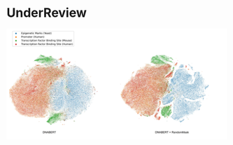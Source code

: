 # UnderReview
![task_embedding](https://github.com/ChaoqiLiang/UnderReview/blob/main/task_embedding.jpg)
